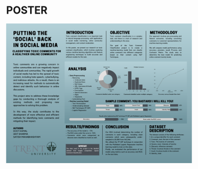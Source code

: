 # POSTER
![Project Poster](https://github.com/ToxicComment/toxic-comment-classification/blob/d34bfdd877ff4b642efa176054377a00d9a30d00/Gray%20Simplified%20Professional%20Landscape%20University%20Research%20Poster%20(2).png)
